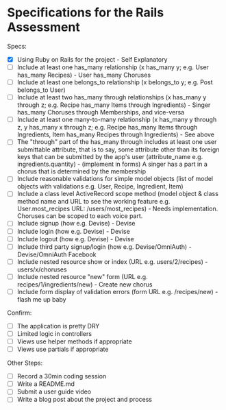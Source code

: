 # Specifications for the Rails Assessment

Specs:
- [x] Using Ruby on Rails for the project - Self Explanatory
- [ ] Include at least one has_many relationship (x has_many y; e.g. User has_many Recipes) - User has_many Choruses
- [ ] Include at least one belongs_to relationship (x belongs_to y; e.g. Post belongs_to User)
- [ ] Include at least two has_many through relationships (x has_many y through z; e.g. Recipe has_many Items through Ingredients) - Singer has_many Choruses through Memberships, and vice-versa
- [ ] Include at least one many-to-many relationship (x has_many y through z, y has_many x through z; e.g. Recipe has_many Items through Ingredients, Item has_many Recipes through Ingredients) - See above
- [ ] The "through" part of the has_many through includes at least one user submittable attribute, that is to say, some attribute other than its foreign keys that can be submitted by the app's user (attribute_name e.g. ingredients.quantity) - (implement in forms) A singer has a part in a chorus that is determined by the membership
- [ ] Include reasonable validations for simple model objects (list of model objects with validations e.g. User, Recipe, Ingredient, Item)
- [ ] Include a class level ActiveRecord scope method (model object & class method name and URL to see the working feature e.g. User.most_recipes URL: /users/most_recipes) - Needs implementation. Choruses can be scoped to each voice part.
- [ ] Include signup (how e.g. Devise) - Devise
- [ ] Include login (how e.g. Devise) - Devise
- [ ] Include logout (how e.g. Devise) - Devise
- [ ] Include third party signup/login (how e.g. Devise/OmniAuth) - Devise/OmniAuth Facebook
- [ ] Include nested resource show or index (URL e.g. users/2/recipes) - users/x/choruses
- [ ] Include nested resource "new" form (URL e.g. recipes/1/ingredients/new) - Create new chorus
- [ ] Include form display of validation errors (form URL e.g. /recipes/new) - flash me up baby

Confirm:
- [ ] The application is pretty DRY
- [ ] Limited logic in controllers
- [ ] Views use helper methods if appropriate
- [ ] Views use partials if appropriate

Other Steps:
- [ ] Record a 30min coding session
- [ ] Write a README.md
- [ ] Submit a user guide video
- [ ] Write a blog post about the project and process
